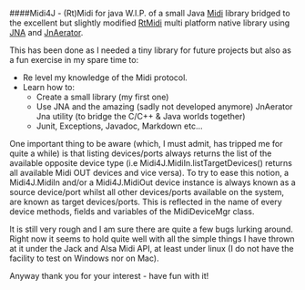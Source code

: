 ####Midi4J - (Rt)Midi for java 
W.I.P. of a small Java [Midi](http://www.planetoftunes.com/midi-sequencing/midi-status-and-data-bytes.html) 
library bridged to the excellent but slightly modified 
[RtMidi](https://github.com/thestk/rtmidi) 
multi platform native library using 
[JNA](https://github.com/java-native-access/jna) and 
[JnAerator](https://github.com/nativelibs4java/JNAerator). 

This has been done as I needed a tiny library for future projects but also as a fun exercise in my spare time to:
- Re level my knowledge of the Midi protocol. 
- Learn how to:
    - Create a small library (my first one)
    - Use JNA and the amazing (sadly not developed anymore) JnAerator 
      Jna utility (to bridge the C/C++ & Java worlds together)
    - Junit, Exceptions, Javadoc, Markdown etc...
    
One important thing to be aware (which, I must admit, has tripped me for quite a while) is that listing devices/ports 
always returns the list of the available opposite device type (i.e Midi4J.MidiIn.listTargetDevices() returns all 
available Midi OUT devices and vice versa).
To try to ease this notion, a Midi4J.MidiIn and/or a Midi4J.MidiOut device instance is always known as a source 
device/port whilst all other devices/ports available on the system, are known as target devices/ports. 
This is reflected in the name of every device methods, fields and variables of the MidiDeviceMgr class.

It is still very rough and I am sure there are quite a few bugs lurking around. Right now it seems to 
hold quite well with all the simple things I have thrown at it under the Jack and Alsa Midi API, at least under linux 
(I do not have the facility to test on Windows nor on Mac).

Anyway thank you for your interest - have fun with it!

